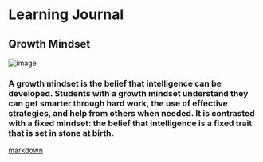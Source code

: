 # Learning Journal
## **Qrowth Mindset**
![image](https://www.innerdrive.co.uk/wp-content/uploads/2017/05/How-to-develop-a-growth-mindset-.png)

### A growth mindset is the belief that intelligence can be developed. Students with a growth mindset understand they can get smarter through hard work, the use of effective strategies, and help from others when needed. It is contrasted with a fixed mindset: the belief that intelligence is a fixed trait that is set in stone at birth.


[markdown](read1.md)

